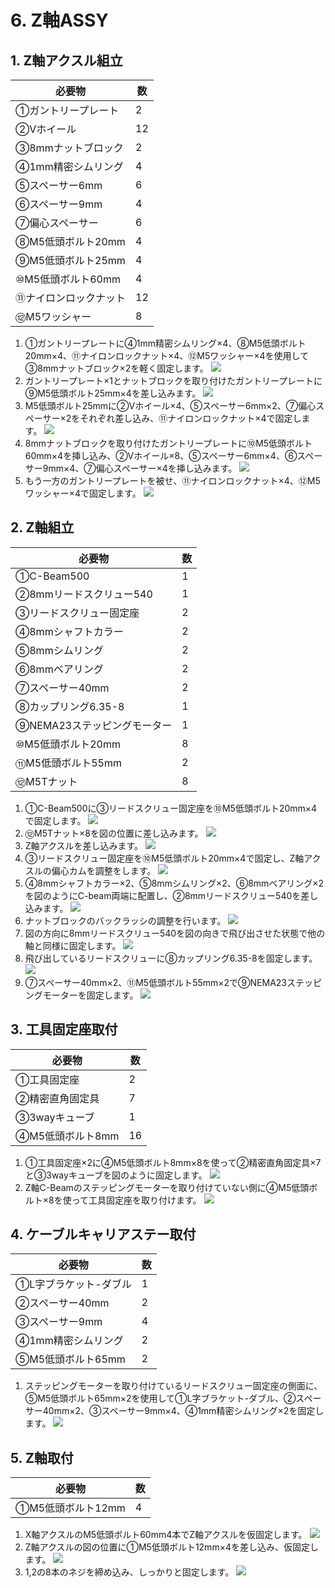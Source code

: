 # 6. Z軸ASSY

## 1. Z軸アクスル組立
|必要物|数|
|--|--|
|①ガントリープレート|2|
|②Vホイール|12|
|③8mmナットブロック|2|
|④1mm精密シムリング|4|
|⑤スペーサー6mm|6|
|⑥スペーサー9mm|4|
|⑦偏心スペーサー|6|
|⑧M5低頭ボルト20mm|4|
|⑨M5低頭ボルト25mm|4|
|⑩M5低頭ボルト60mm|4|
|⑪ナイロンロックナット|12|
|⑫M5ワッシャー|8|

1. ①ガントリープレートに④1mm精密シムリング×4、⑧M5低頭ボルト20mm×4、⑪ナイロンロックナット×4、⑫M5ワッシャー×4を使用して③8mmナットブロック×2を軽く固定します。
![](/image/組立説明/6-1-1.png)
1. ガントリープレート×1とナットブロックを取り付けたガントリープレートに⑨M5低頭ボルト25mm×4を差し込みます。
![](/image/組立説明/6-1-2.png)
1. M5低頭ボルト25mmに②Vホイール×4、⑤スペーサー6mm×2、⑦偏心スペーサー×2をそれぞれ差し込み、⑪ナイロンロックナット×4で固定します。
![](/image/組立説明/6-1-3.png)
1. 8mmナットブロックを取り付けたガントリープレートに⑩M5低頭ボルト60mm×4を挿し込み、②Vホイール×8、⑤スペーサー6mm×4、⑥スペーサー9mm×4、⑦偏心スペーサー×4を挿し込みます。
![](/image/組立説明/6-1-4.png)
1. もう一方のガントリープレートを被せ、⑪ナイロンロックナット×4、⑫M5ワッシャー×4で固定します。
![](/image/組立説明/6-1-5.png)

## 2. Z軸組立
|必要物|数|
|--|--|
|①C-Beam500|1|
|②8mmリードスクリュー540|1|
|③リードスクリュー固定座|2|
|④8mmシャフトカラー|2|
|⑤8mmシムリング|2|
|⑥8mmベアリング|2|
|⑦スペーサー40mm|2|
|⑧カップリング6.35-8|1|
|⑨NEMA23ステッピングモーター|1|
|⑩M5低頭ボルト20mm|8|
|⑪M5低頭ボルト55mm|2|
|⑫M5Tナット|8|

1. ①C-Beam500に③リードスクリュー固定座を⑩M5低頭ボルト20mm×4で固定します。
![](/image/組立説明/6-2-1.png)
1. ⑫M5Tナット×8を図の位置に差し込みます。
![](/image/組立説明/6-2-2.png)
1. Z軸アクスルを差し込みます。
![](/image/組立説明/6-2-3.png)
1. ③リードスクリュー固定座を⑩M5低頭ボルト20mm×4で固定し、Z軸アクスルの偏心カムを調整をします。
![](/image/組立説明/6-2-4.png)
1. ④8mmシャフトカラー×2、⑤8mmシムリング×2、⑥8mmベアリング×2を図のようにC-beam両端に配置し、②8mmリードスクリュー540を差し込みます。
![](/image/組立説明/6-2-5.png)
1. ナットブロックのバックラッシの調整を行います。
![](/image/組立説明/6-2-6.png)
1. 図の方向に8mmリードスクリュー540を図の向きで飛び出させた状態で他の軸と同様に固定します。
![](/image/組立説明/6-2-7.png)
1. 飛び出しているリードスクリューに⑧カップリング6.35-8を固定します。
![](/image/組立説明/6-2-8.png)
1. ⑦スペーサー40mm×2、⑪M5低頭ボルト55mm×2で⑨NEMA23ステッピングモーターを固定します。
![](/image/組立説明/6-2-9.png)

## 3. 工具固定座取付
|必要物|数|
|--|--|
|①工具固定座|2|
|②精密直角固定具|7|
|③3wayキューブ|1|
|④M5低頭ボルト8mm|16|

1. ①工具固定座×2に④M5低頭ボルト8mm×8を使って②精密直角固定具×7と③3wayキューブを図のように固定します。
![](/image/組立説明/6-3-1.png)
1. Z軸C-Beamのステッピングモーターを取り付けていない側に④M5低頭ボルト×8を使って工具固定座を取り付けます。
![](/image/組立説明/6-3-2.png)

## 4. ケーブルキャリアステー取付
|必要物|数|
|--|--|
|①L字ブラケット-ダブル|1|
|②スペーサー40mm|2|
|③スペーサー9mm|4|
|④1mm精密シムリング|2|
|⑤M5低頭ボルト65mm|2|

1. ステッピングモーターを取り付けているリードスクリュー固定座の側面に、⑤M5低頭ボルト65mm×2を使用して①L字ブラケット-ダブル、②スペーサー40mm×2、③スペーサー9mm×4、④1mm精密シムリング×2を固定します。
![](/image/組立説明/6-4-1.png)

## 5. Z軸取付
|必要物|数|
|--|--|
|①M5低頭ボルト12mm|4|

1. X軸アクスルのM5低頭ボルト60mm4本でZ軸アクスルを仮固定します。
![](/image/組立説明/6-5-1.png)
1. Z軸アクスルの図の位置に①M5低頭ボルト12mm×4を差し込み、仮固定します。
![](/image/組立説明/6-5-2.png)
1. 1,2の8本のネジを締め込み、しっかりと固定します。
![](/image/組立説明/6-5-3.png)
